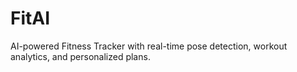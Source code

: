 # FitAI
AI-powered Fitness Tracker with real-time pose detection, workout analytics, and personalized plans.
